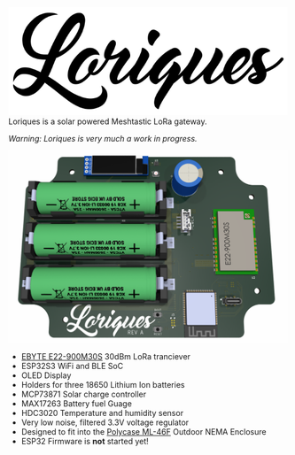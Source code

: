 ![](artwork/Loriques_logo.png)
Loriques is a solar powered Meshtastic LoRa gateway. 

*Warning: Loriques is very much a work in progress.*

![](doc/render_revA.png)

- [EBYTE E22-900M30S](https://www.cdebyte.com/products/E22-900M30S/3) 30dBm LoRa tranciever
- ESP32S3 WiFi and BLE SoC
- OLED Display
- Holders for three 18650 Lithium Ion batteries
- MCP73871 Solar charge controller
- MAX17263 Battery fuel Guage
- HDC3020 Temperature and humidity sensor
- Very low noise, filtered 3.3V voltage regulator
- Designed to fit into the [Polycase ML-46F](https://www.polycase.com/ml-46f#ML-46F*15) Outdoor NEMA Enclosure
- ESP32 Firmware is **not** started yet!
